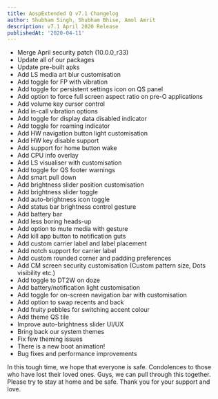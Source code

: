 ```yaml
---
title: AospExtended Q v7.1 Changelog
author: Shubham Singh, Shubham Bhise, Amol Amrit
description: v7.1 April 2020 Release
publishedAt: '2020-04-11'
---
```


- Merge April security patch (10.0.0_r33)
- Update all of our packages
- Update pre-built apks
- Add LS media art blur customisation
- Add toggle for FP with vibration
- Add toggle for persistent settings icon on QS panel
- Add option to force full screen aspect ratio on pre-O applications
- Add volume key cursor control
- Add in-call vibration options
- Add toggle for display data disabled indicator
- Add toggle for roaming indicator
- Add HW navigation button light customisation
- Add HW key disable support
- Add support for home button wake
- Add CPU info overlay
- Add LS visualiser with customisation
- Add toggle for QS footer warnings
- Add smart pull down
- Add brightness slider position customisation
- Add brightness slider toggle
- Add auto-brightness icon toggle
- Add status bar brightness control gesture
- Add battery bar
- Add less boring heads-up
- Add option to mute media with gesture
- Add kill app button to notification guts
- Add custom carrier label and label placement
- Add notch support for carrier label
- Add custom rounded corner and padding preferences
- Add CM screen security customisation (Custom pattern size, Dots visibility etc.)
- Add toggle to DT2W on doze
- Add battery/notification light customisation
- Add toggle for on-screen navigation bar with customisation
- Add option to swap recents and back
- Add fruity pebbles for switching accent colour
- Add theme QS tile
- Improve auto-brightness slider UI/UX
- Bring back our system themes
- Fix few theming issues
- There is a new boot animation!
- Bug fixes and performance improvements

In this tough time, we hope that everyone is safe. Condolences to those who have lost their loved ones. Guys, we can pull through this together. Please try to stay at home and be safe.
Thank you for your support and love.
